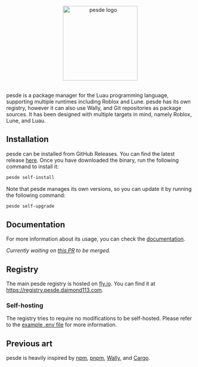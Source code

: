 <br>

<div align="center">
    <img src="https://raw.githubusercontent.com/daimond113/pesde/0.5/assets/logotype.svg" alt="pesde logo" width="200" />
</div>

<br>

pesde is a package manager for the Luau programming language, supporting multiple runtimes including Roblox and Lune.
pesde has its own registry, however it can also use Wally, and Git repositories as package sources.
It has been designed with multiple targets in mind, namely Roblox, Lune, and Luau.

## Installation

pesde can be installed from GitHub Releases. You can find the latest
release [here](https://github.com/daimond113/pesde/releases). Once you have downloaded the binary,
run the following command to install it:

```sh
pesde self-install
```

Note that pesde manages its own versions, so you can update it by running the following command:

```sh
pesde self-upgrade
```

## Documentation

For more information about its usage, you can check the [documentation](https://docs.pesde.daimond113.com).

*Currently waiting on [this PR](https://github.com/daimond113/pesde/pull/3) to be merged.*

## Registry

The main pesde registry is hosted on [fly.io](https://fly.io). You can find it at https://registry.pesde.daimond113.com.

### Self-hosting

The registry tries to require no modifications to be self-hosted. Please refer to the [example .env file](https://github.com/daimond113/pesde/blob/0.5/registry/.env.example) for more information.

## Previous art

pesde is heavily inspired by [npm](https://www.npmjs.com/), [pnpm](https://pnpm.io/), [Wally](https://wally.run),
and [Cargo](https://doc.rust-lang.org/cargo/).

